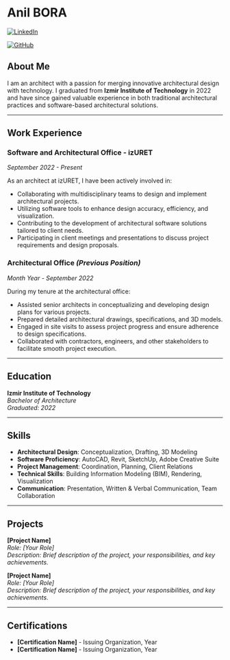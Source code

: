 # Anil BORA

[![LinkedIn](https://img.shields.io/badge/-LinkedIn-blue?style=flat-square&logo=linkedin&logoColor=white&link=https://www.linkedin.com/in/anilbora/)](https://www.linkedin.com/in/anilbora/)

[![GitHub](https://img.shields.io/badge/-GitHub-black?style=flat-square&logo=github&logoColor=white&link=https://github.com/anilbora/)](https://github.com/anlbora/)

## About Me

I am an architect with a passion for merging innovative architectural design with technology. I graduated from **Izmir Institute of Technology** in 2022 and have since gained valuable experience in both traditional architectural practices and software-based architectural solutions.

---

## Work Experience

### Software and Architectural Office - **izURET**
*September 2022 - Present*

As an architect at izURET, I have been actively involved in:

- Collaborating with multidisciplinary teams to design and implement architectural projects.
- Utilizing software tools to enhance design accuracy, efficiency, and visualization.
- Contributing to the development of architectural software solutions tailored to client needs.
- Participating in client meetings and presentations to discuss project requirements and design proposals.

### Architectural Office *(Previous Position)*
*Month Year - September 2022*

During my tenure at the architectural office:

- Assisted senior architects in conceptualizing and developing design plans for various projects.
- Prepared detailed architectural drawings, specifications, and 3D models.
- Engaged in site visits to assess project progress and ensure adherence to design specifications.
- Collaborated with contractors, engineers, and other stakeholders to facilitate smooth project execution.

---

## Education

**Izmir Institute of Technology**  
*Bachelor of Architecture*  
*Graduated: 2022*

---

## Skills

- **Architectural Design**: Conceptualization, Drafting, 3D Modeling
- **Software Proficiency**: AutoCAD, Revit, SketchUp, Adobe Creative Suite
- **Project Management**: Coordination, Planning, Client Relations
- **Technical Skills**: Building Information Modeling (BIM), Rendering, Visualization
- **Communication**: Presentation, Written & Verbal Communication, Team Collaboration

---

## Projects

**[Project Name]**  
*Role: [Your Role]*  
*Description: Brief description of the project, your responsibilities, and key achievements.*

**[Project Name]**  
*Role: [Your Role]*  
*Description: Brief description of the project, your responsibilities, and key achievements.*

---

## Certifications

- **[Certification Name]** - Issuing Organization, Year
- **[Certification Name]** - Issuing Organization, Year
